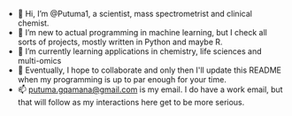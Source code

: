 - 👋 Hi, I’m @Putuma1, a scientist, mass spectrometrist and clinical chemist.
- 👀 I’m new to actual programming in machine learning, but I check all sorts of projects, mostly written in Python and maybe R.
- 🌱 I’m currently learning applications in chemistry, life sciences and multi-omics
- 💞️ Eventually, I hope to collaborate and only then I'll update this README when my programming is up to par enough for your time.
- 📫 putuma.gqamana@gmail.com is my email. I do have a work email, but that will follow as my interactions here get to be more serious.

<!---
Putuma1/Putuma1 is a ✨ special ✨ repository because its `README.md` (this file) appears on your GitHub profile.
You can click the Preview link to take a look at your changes.
--->

